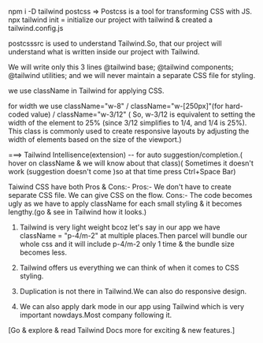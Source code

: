 npm i -D tailwind postcss
=> Postcss is a tool for transforming CSS with JS.
npx tailwind init = initialize our project with tailwind & created a tailwind.config.js

postcsssrc is used to understand Tailwind.So, that our project will understand what is written inside our project with Tailwind.

We will write only this 3 lines
@tailwind base;
@tailwind components;
@tailwind utilities;
and we will never maintain a separate CSS file for styling.

we use className in Tailwind for applying CSS.

for width we use className="w-8" / className="w-[250px]"(for hard-coded value) / className="w-3/12" ( So, w-3/12 is equivalent to setting the width of the element to 25% (since 3/12 simplifies to 1/4, and 1/4 is 25%). This class is commonly used to create responsive layouts by adjusting the width of elements based on the size of the viewport.)

===> Tailwind Intellisence(extension) -- for auto suggestion/completion.( hover on className & we will know about that class)( Sometimes it doesn't work (suggestion doesn't come )so at that time press Ctrl+Space Bar)

Taiwind CSS have both Pros & Cons:-
Pros:- We don't have to create separate CSS file. We can give CSS on the flow.
Cons:- The code becomes ugly as we have to apply className for each small styling & it becomes lengthy.(go & see in Tailwind how it looks.)

1. Tailwind is very light weight bcoz let's say in our app we have className = "p-4/m-2" at multiple places.Then parcel will bundle our whole css and it will include p-4/m-2 only 1 time & the bundle size becomes less.

2. Tailwind offers us everything we can think of when it comes to CSS styling.

3. Duplication is not there in Tailwind.We can also do responsive design.

4. We can also apply dark mode in our app using Tailwind which is very important nowdays.Most company following it.

[Go & explore & read Tailwind Docs more for exciting & new features.]
